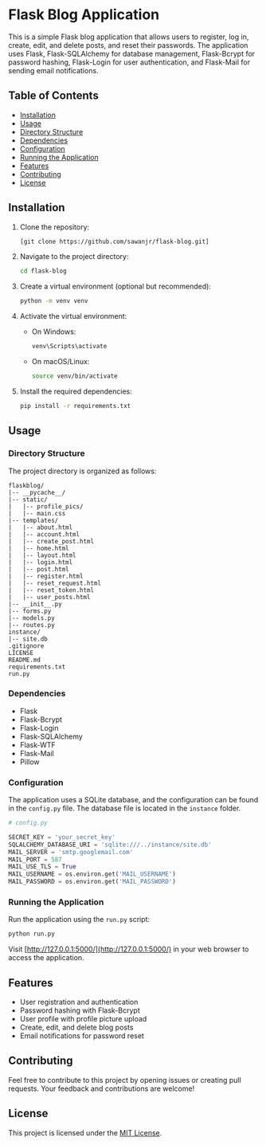 # Flask Blog Application

This is a simple Flask blog application that allows users to register, log in, create, edit, and delete posts, and reset their passwords. The application uses Flask, Flask-SQLAlchemy for database management, Flask-Bcrypt for password hashing, Flask-Login for user authentication, and Flask-Mail for sending email notifications.

## Table of Contents

- [Installation](#installation)
- [Usage](#usage)
- [Directory Structure](#directory-structure)
- [Dependencies](#dependencies)
- [Configuration](#configuration)
- [Running the Application](#running-the-application)
- [Features](#features)
- [Contributing](#contributing)
- [License](#license)

## Installation

1. Clone the repository:

   ```bash
   [git clone https://github.com/sawanjr/flask-blog.git]
   ```

2. Navigate to the project directory:

   ```bash
   cd flask-blog
   ```

3. Create a virtual environment (optional but recommended):

   ```bash
   python -m venv venv
   ```

4. Activate the virtual environment:

   - On Windows:

     ```bash
     venv\Scripts\activate
     ```

   - On macOS/Linux:

     ```bash
     source venv/bin/activate
     ```

5. Install the required dependencies:

   ```bash
   pip install -r requirements.txt
   ```

## Usage

### Directory Structure

The project directory is organized as follows:

```plaintext
flaskblog/
|-- __pycache__/
|-- static/
|   |-- profile_pics/
|   |-- main.css
|-- templates/
|   |-- about.html
|   |-- account.html
|   |-- create_post.html
|   |-- home.html
|   |-- layout.html
|   |-- login.html
|   |-- post.html
|   |-- register.html
|   |-- reset_request.html
|   |-- reset_token.html
|   |-- user_posts.html
|-- __init__.py
|-- forms.py
|-- models.py
|-- routes.py
instance/
|-- site.db
.gitignore
LICENSE
README.md
requirements.txt
run.py
```

### Dependencies

- Flask
- Flask-Bcrypt
- Flask-Login
- Flask-SQLAlchemy
- Flask-WTF
- Flask-Mail
- Pillow

### Configuration

The application uses a SQLite database, and the configuration can be found in the `config.py` file. The database file is located in the `instance` folder.

```python
# config.py

SECRET_KEY = 'your_secret_key'
SQLALCHEMY_DATABASE_URI = 'sqlite:///../instance/site.db'
MAIL_SERVER = 'smtp.googlemail.com'
MAIL_PORT = 587
MAIL_USE_TLS = True
MAIL_USERNAME = os.environ.get('MAIL_USERNAME')
MAIL_PASSWORD = os.environ.get('MAIL_PASSWORD')
```

### Running the Application

Run the application using the `run.py` script:

```bash
python run.py
```

Visit [http://127.0.0.1:5000/](http://127.0.0.1:5000/) in your web browser to access the application.

## Features

- User registration and authentication
- Password hashing with Flask-Bcrypt
- User profile with profile picture upload
- Create, edit, and delete blog posts
- Email notifications for password reset

## Contributing

Feel free to contribute to this project by opening issues or creating pull requests. Your feedback and contributions are welcome!

## License

This project is licensed under the [MIT License](LICENSE).
